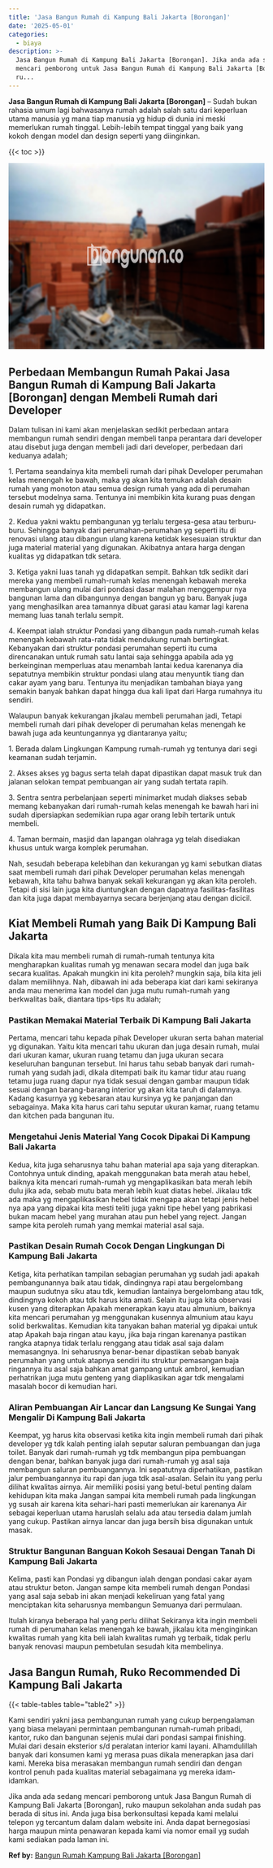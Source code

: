 ```yaml
---
title: 'Jasa Bangun Rumah di Kampung Bali Jakarta [Borongan]'
date: '2025-05-01'
categories:
  - biaya
description: >-
  Jasa Bangun Rumah di Kampung Bali Jakarta [Borongan]. Jika anda ada sedang
  mencari pemborong untuk Jasa Bangun Rumah di Kampung Bali Jakarta [Borongan],
  ru...
---
```


**Jasa Bangun Rumah di Kampung Bali Jakarta \[Borongan\]** – Sudah bukan rahasia umum lagi bahwasanya rumah adalah salah satu dari keperluan utama manusia yg mana tiap manusia yg hidup di dunia ini meski memerlukan rumah tinggal. Lebih-lebih tempat tinggal yang baik yang kokoh dengan model dan design seperti yang diinginkan.

{{< toc >}}

![Jasa Bangun Rumah di Kampung Bali Jakarta [Borongan]](/images/borong-bangunan-02.png)

## Perbedaan Membangun Rumah Pakai Jasa Bangun Rumah di Kampung Bali Jakarta \[Borongan\] dengan Membeli Rumah dari Developer

Dalam tulisan ini kami akan menjelaskan sedikit perbedaan antara membangun rumah sendiri dengan membeli tanpa perantara dari developer atau disebut juga dengan membeli jadi dari developer, perbedaan dari keduanya adalah;

1\. Pertama seandainya kita membeli rumah dari pihak Developer perumahan kelas menengah ke bawah, maka yg akan kita temukan adalah desain rumah yang monoton atau semua design rumah yang ada di perumahan tersebut modelnya sama. Tentunya ini membikin kita kurang puas dengan desain rumah yg didapatkan.

2\. Kedua yakni waktu pembangunan yg terlalu tergesa-gesa atau terburu-buru. Sehingga banyak dari perumahan-perumahan yg seperti itu di renovasi ulang atau dibangun ulang karena ketidak kesesuaian struktur dan juga material material yang digunakan. Akibatnya antara harga dengan kualitas yg didapatkan tdk setara.

3\. Ketiga yakni luas tanah yg didapatkan sempit. Bahkan tdk sedikit dari mereka yang membeli rumah-rumah kelas menengah kebawah mereka membangun ulang mulai dari pondasi dasar malahan menggempur nya bangunan lama dan dibangunnya dengan bangun yg baru. Banyak juga yang menghasilkan area tamannya dibuat garasi atau kamar lagi karena memang luas tanah terlalu sempit.

4\. Keempat ialah struktur Pondasi yang dibangun pada rumah-rumah kelas menengah kebawah rata-rata tidak mendukung rumah bertingkat. Kebanyakan dari struktur pondasi perumahan seperti itu cuma direncanakan untuk rumah satu lantai saja sehingga apabila ada yg berkeinginan memperluas atau menambah lantai kedua karenanya dia sepatutnya membikin struktur pondasi ulang atau menyuntik tiang dan cakar ayam yang baru. Tentunya itu menjadikan tambahan biaya yang semakin banyak bahkan dapat hingga dua kali lipat dari Harga rumahnya itu sendiri.

Walaupun banyak kekurangan jikalau membeli perumahan jadi, Tetapi membeli rumah dari pihak developer di perumahan kelas menengah ke bawah juga ada keuntungannya yg diantaranya yaitu;

1\. Berada dalam Lingkungan Kampung rumah-rumah yg tentunya dari segi keamanan sudah terjamin.

2\. Akses akses yg bagus serta telah dapat dipastikan dapat masuk truk dan jalanan selokan tempat pembuangan air yang sudah tertata rapih.

3\. Sentra sentra perbelanjaan seperti minimarket mudah diakses sebab memang kebanyakan dari rumah-rumah kelas menengah ke bawah hari ini sudah dipersiapkan sedemikian rupa agar orang lebih tertarik untuk membeli.

4\. Taman bermain, masjid dan lapangan olahraga yg telah disediakan khusus untuk warga komplek perumahan.

Nah, sesudah beberapa kelebihan dan kekurangan yg kami sebutkan diatas saat membeli rumah dari pihak Developer perumahan kelas menengah kebawah, kita tahu bahwa banyak sekali kekurangan yg akan kita peroleh. Tetapi di sisi lain juga kita diuntungkan dengan dapatnya fasilitas-fasilitas dan kita juga dapat membayarnya secara berjenjang atau dengan dicicil.

## Kiat Membeli Rumah yang Baik Di Kampung Bali Jakarta

Dikala kita mau membeli rumah di rumah-rumah tentunya kita mengharapkan kualitas rumah yg menawan secara model dan juga baik secara kualitas. Apakah mungkin ini kita peroleh? mungkin saja, bila kita jeli dalam memilihnya. Nah, dibawah ini ada beberapa kiat dari kami sekiranya anda mau menerima kan model dan juga mutu rumah-rumah yang berkwalitas baik, diantara tips-tips Itu adalah;

### Pastikan Memakai Material Terbaik Di Kampung Bali Jakarta

Pertama, mencari tahu kepada pihak Developer ukuran serta bahan material yg digunakan. Yaitu kita mencari tahu ukuran dan juga desain rumah, mulai dari ukuran kamar, ukuran ruang tetamu dan juga ukuran secara keseluruhan bangunan tersebut. Ini harus tahu sebab banyak dari rumah-rumah yang sudah jadi, dikala ditempati baik itu kamar tidur atau ruang tetamu juga ruang dapur nya tidak sesuai dengan gambar maupun tidak sesuai dengan barang-barang interior yg akan kita taruh di dalamnya. Kadang kasurnya yg kebesaran atau kursinya yg ke panjangan dan sebagainya. Maka kita harus cari tahu seputar ukuran kamar, ruang tetamu dan kitchen pada bangunan itu.

### Mengetahui Jenis Material Yang Cocok Dipakai Di Kampung Bali Jakarta

Kedua, kita juga seharusnya tahu bahan material apa saja yang diterapkan. Contohnya untuk dinding, apakah menggunakan bata merah atau hebel, baiknya kita mencari rumah-rumah yg mengaplikasikan bata merah lebih dulu jika ada, sebab mutu bata merah lebih kuat diatas hebel. Jikalau tdk ada maka yg mengaplikasikan hebel tidak mengapa akan tetapi jenis hebel nya apa yang dipakai kita mesti teliti juga yakni tipe hebel yang pabrikasi bukan macam hebel yang murahan atau pun hebel yang reject. Jangan sampe kita peroleh rumah yang memkai material asal saja.

### Pastikan Desain Rumah Cocok Dengan Lingkungan Di Kampung Bali Jakarta

Ketiga, kita perhatikan tampilan sebagian perumahan yg sudah jadi apakah pembangunannya baik atau tidak, dindingnya rapi atau bergelombang maupun sudutnya siku atau tdk, kemudian lantainya bergelombang atau tdk, dindingnya kokoh atau tdk harus kita amati. Selain itu juga kita observasi kusen yang diterapkan Apakah menerapkan kayu atau almunium, baiknya kita mencari perumahan yg menggunakan kusennya almunium atau kayu solid berkwalitas. Kemudian kita tanyakan bahan material yg dipakai untuk atap Apakah baja ringan atau kayu, jika baja ringan karenanya pastikan rangka atapnya tidak terlalu renggang atau tidak asal saja dalam memasangnya. Ini seharusnya benar-benar dipastikan sebab banyak perumahan yang untuk atapnya sendiri itu struktur pemasangan baja ringannya itu asal saja bahkan amat gampang untuk ambrol, kemudian perhatrikan juga mutu genteng yang diaplikasikan agar tdk mengalami masalah bocor di kemudian hari.

### Aliran Pembuangan Air Lancar dan Langsung Ke Sungai Yang Mengalir Di Kampung Bali Jakarta

Keempat, yg harus kita observasi ketika kita ingin membeli rumah dari pihak developer yg tdk kalah penting ialah seputar saluran pembuangan dan juga toilet. Banyak dari rumah-rumah yg tdk membangun pipa pembuangan dengan benar, bahkan banyak juga dari rumah-rumah yg asal saja membangun saluran pembuangannya. Ini sepatutnya diperhatikan, pastikan jalur pembuangannya itu rapi dan juga tdk asal-asalan. Selain itu yang perlu dilihat kwalitas airnya. Air memiliki posisi yang betul-betul penting dalam kehidupan kita maka Jangan sampai kita membeli rumah pada lingkungan yg susah air karena kita sehari-hari pasti memerlukan air karenanya Air sebagai keperluan utama haruslah selalu ada atau tersedia dalam jumlah yang cukup. Pastikan airnya lancar dan juga bersih bisa digunakan untuk masak.

### Struktur Bangunan Banguan Kokoh Sesauai Dengan Tanah Di Kampung Bali Jakarta

Kelima, pasti kan Pondasi yg dibangun ialah dengan pondasi cakar ayam atau struktur beton. Jangan sampe kita membeli rumah dengan Pondasi yang asal saja sebab ini akan menjadi kekeliruan yang fatal yang menciptakan kita seharusnya membangun Semuanya dari permulaan.

Itulah kiranya beberapa hal yang perlu dilihat Sekiranya kita ingin membeli rumah di perumahan kelas menengah ke bawah, jikalau kita menginginkan kwalitas rumah yang kita beli ialah kwalitas rumah yg terbaik, tidak perlu banyak renovasi maupun pembetulan sesudah kita membelinya.

## Jasa Bangun Rumah, Ruko Recommended Di Kampung Bali Jakarta

{{< table-tables table="table2" >}}

Kami sendiri yakni jasa pembangunan rumah yang cukup berpengalaman yang biasa melayani permintaan pembangunan rumah-rumah pribadi, kantor, ruko dan bangunan sejenis mulai dari pondasi sampai finishing. Mulai dari desain eksterior s/d peralatan interior kami layani. Alhamdulillah banyak dari konsumen kami yg merasa puas dikala menerapkan jasa dari kami. Mereka bisa merasakan membangun rumah sendiri dan dengan kontrol penuh pada kualitas material sebagaimana yg mereka idam-idamkan.

Jika anda ada sedang mencari pemborong untuk Jasa Bangun Rumah di Kampung Bali Jakarta \[Borongan\], ruko maupun sekolahan anda sudah pas berada di situs ini. Anda juga bisa berkonsultasi kepada kami melalui telepon yg tercantum dalam dalam website ini. Anda dapat bernegosiasi harga maupun minta penawaran kepada kami via nomor email yg sudah kami sediakan pada laman ini.

**Ref by:** [Bangun Rumah Kampung Bali Jakarta [Borongan]](https://id.wikipedia.org/wiki/Bangun)
